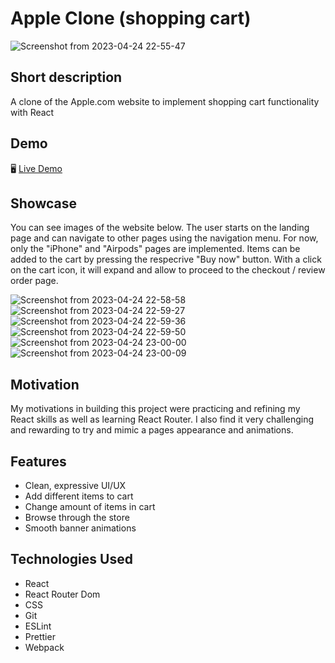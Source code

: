 # Apple Clone (shopping cart)

![Screenshot from 2023-04-24 22-55-47](https://user-images.githubusercontent.com/113835194/234114987-4b60f53e-8018-46b4-b0b7-2e91618e974d.png)

## Short description

A clone of the Apple.com website to implement shopping cart functionality with React

## Demo

🖥️ <a href="https://optobimus.github.io/apple-clone/">Live Demo</a>

## Showcase

You can see images of the website below. The user starts on the landing page and can navigate to other pages using the navigation menu. For now, only the "iPhone" and "Airpods" pages are implemented. Items can be added to the cart by pressing the respecrive "Buy now" button. With a click on the cart icon, it will expand and allow to proceed to the checkout / review order page.


![Screenshot from 2023-04-24 22-58-58](https://user-images.githubusercontent.com/113835194/234115816-a4f65f9a-d236-4360-9165-9906d5f558f2.png)
![Screenshot from 2023-04-24 22-59-27](https://user-images.githubusercontent.com/113835194/234115831-1bf1fbb9-75be-4ba2-85d6-e0486ce2d8a7.png)
![Screenshot from 2023-04-24 22-59-36](https://user-images.githubusercontent.com/113835194/234115837-8292d931-8ce7-4f13-935f-53074ca65643.png)
![Screenshot from 2023-04-24 22-59-50](https://user-images.githubusercontent.com/113835194/234115839-9c67ec0a-5f37-470b-8c1f-2e614ce8e32e.png)
![Screenshot from 2023-04-24 23-00-00](https://user-images.githubusercontent.com/113835194/234115846-7797e155-d979-4d6c-9828-c54972d12621.png)
![Screenshot from 2023-04-24 23-00-09](https://user-images.githubusercontent.com/113835194/234115851-4b24709a-fef0-424c-b504-b49120d01d09.png)

## Motivation

My motivations in building this project were practicing and refining my React skills as well as learning React Router. I also find it very challenging and rewarding to try and mimic a pages appearance and animations.

## Features

  * Clean, expressive UI/UX
  * Add different items to cart
  * Change amount of items in cart
  * Browse through the store
  * Smooth banner animations

## Technologies Used

  * React
  * React Router Dom
  * CSS
  * Git
  * ESLint
  * Prettier
  * Webpack

